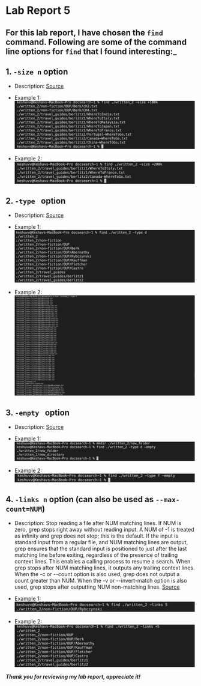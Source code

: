 # Lab Report 5 

## For this lab report, I have chosen the `find` command. Following are some of the command line options for `find` that I found interesting:_ 

## 1. `-size n` option 
   * Description: 
                  [Source](https://man7.org/linux/man-pages/man1/find.1.html)
                  
   * Example 1: ![Image](images/size+1.png)
   * Example 2: ![Image](images/size+2.png)
   
## 2. `-type ` option 
   * Description: 
                  [Source](https://man7.org/linux/man-pages/man1/find.1.html)
        
   * Example 1: ![Image](images/type-d.png)
   * Example 2: ![Image](images/type-f.png)
  

## 3. `-empty ` option
   *  Description: 
                  [Source](https://man7.org/linux/man-pages/man1/find.1.html)
           
   * Example 1: ![Image](images/empty-d.png)
   * Example 2: ![Image](images/empty-f.png)

## 4. `-links n` option (can also be used as `--max-count=NUM`)
   * Description: Stop reading a file after NUM matching lines.  If NUM is
                  zero, grep stops right away without reading input.  A NUM
                  of -1 is treated as infinity and grep does not stop; this
                  is the default.  If the input is standard input from a
                  regular file, and NUM matching lines are output, grep
                  ensures that the standard input is positioned to just
                  after the last matching line before exiting, regardless of
                  the presence of trailing context lines.  This enables a
                  calling process to resume a search.  When grep stops after
                  NUM matching lines, it outputs any trailing context lines.
                  When the -c or --count option is also used, grep does not
                  output a count greater than NUM.  When the -v or
                  --invert-match option is also used, grep stops after
                  outputting NUM non-matching lines.
                  [Source](https://man7.org/linux/man-pages/man1/find.1.html)
           
   * Example 1: ![Image](images/links-5.png)
   * Example 2: ![Image](images/links+5.png)
 
***Thank you for reviewing my lab report, appreciate it!*** 
